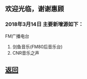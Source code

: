 ## 欢迎光临，谢谢惠顾

### 2018年3月14日 主要新增源如下：

FM广播电台

1. 剑鱼音乐(FM80后音乐台)
2. CNR音乐之声

## [返回](http://TVPlayerSupport.github.io/TVPlayerSupport/)

